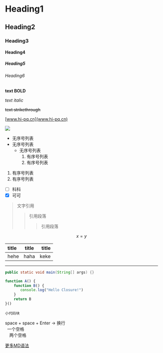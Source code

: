 # Heading1

## Heading2

### Heading3

#### Heading4

##### Heading5

###### Heading6

**text BOLD**

_text italic_

~~text strikethrough~~

[www.hi-pq.cn](www.hi-pq.cn)

![](/assets/Developer_Folder_72px_1173163_easyicon.net.ico)

* 无序号列表
* 无序号列表
  * 无序号列表
    1. 有序号列表
    2. 有序号列表

1. 有序号列表
2. 有序号列表

* [ ] 科科
* [x] 可可

> 文字引用  
> > 引用段落  
> > > 引用段落

$$x = y$$

| title | title | title |
| :--- | :---: | ---: |
| hehe | haha | keke |

---

```java
public static void main(String[] args) {}
```
```js
function A() {
    function B() {
       console.log("Hello Closure!")
    }
    return B
}()
```
`小代码块`  

space + space + Enter -> 换行  
&ensp;一个空格  
&emsp;两个空格  
  
  [更多MD语法](https://www.appinn.com/markdown/#p)

